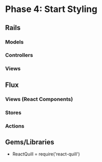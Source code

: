 # Phase 4: Start Styling

## Rails
### Models

### Controllers

### Views

## Flux
### Views (React Components)

### Stores

### Actions

## Gems/Libraries
* ReactQuill = require('react-quill')

